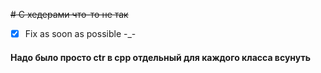 ~~# C хедерами что-то не так~~

-[X] Fix as soon as possible -_-
#### Надо было просто ctr в cpp отдельный для каждого класса всунуть